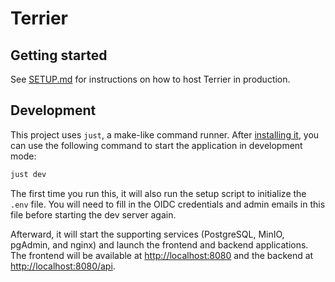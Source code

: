 # Terrier

## Getting started

See [SETUP.md](./SETUP.md) for instructions on how to host Terrier in production.

## Development

This project uses `just`, a make-like command runner. After [installing it](https://github.com/casey/just?tab=readme-ov-file#packages), you can use the following command to start the application in development mode:

```bash
just dev
```

The first time you run this, it will also run the setup script to initialize the `.env` file. You will need to fill in the OIDC credentials and admin emails in this file before starting the dev server again.

Afterward, it will start the supporting services (PostgreSQL, MinIO, pgAdmin, and nginx) and launch the frontend and backend applications. The frontend will be available at [http://localhost:8080](http://localhost:8080) and the backend at [http://localhost:8080/api](http://localhost:8080/api).
